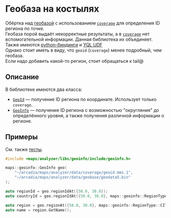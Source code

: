 # Геобаза на костылях

Обёртка над [геобазой](library/cpp/geobase) с использованием [`coverage`](/arc/trunk/arcadia/maps/libs/coverage) для определения ID региона по точке.<br>
Геобаза порой выдаёт некорректные результаты, а в [`coverage`](/arc/trunk/arcadia/maps/libs/coverage) нет вспомогательной информации. Данная библиотека их объединяет.
Также имеются [python-биндинги](/arc/trunk/arcadia/maps/analyzer/pylibs/geoinfo) и [YQL UDF](/arc/trunk/arcadia/yql/udfs/maps/geoinfo)<br>
Однако стоит иметь в виду, что `geoid` (`coverage`) менее подробный, чем геобаза.<br>
Если надо добавить какой-то регион, стоит обращаться к tail@

## Описание

В библиотеке имеются два класса:
* [`GeoId`](include/geoid.h) — получение ID региона по координате. Использует только `coverage`.
* [`GeoInfo`](include/geoinfo.h) — получение ID региона с возможностью "округления" до определённого уровня, а также получения различной информации о регионе.

## Примеры

См. также [тесты](tests/geoinfo_test.cpp).

```cpp
#include <maps/analyzer/libs/geoinfo/include/geoinfo.h>

maps::geoinfo::GeoInfo geo(
    "~/arcadia/maps/analyzer/data/coverage/geoid.mms.1",
    "~/arcadia/maps/analyzer/data/geobase/geodata5.bin"
);

auto regionId = geo.regionIdAt({50.0, 30.0});
auto countryId = geo.regionIdAt({50.0, 30.0}, maps::geoinfo::RegionType::COUNTRY);

auto region = geo.regionAt({50.0, 30.0}, maps::geoinfo::RegionType::CITY);
auto name = region.GetName();
```
